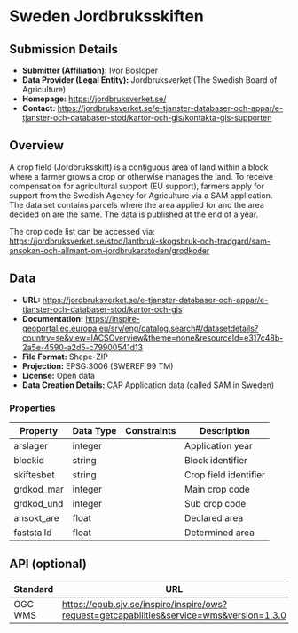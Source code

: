# Sweden Jordbruksskiften

## Submission Details

- **Submitter (Affiliation):** Ivor Bosloper
- **Data Provider (Legal Entity):** Jordbruksverket (The Swedish Board of Agriculture)
- **Homepage:** https://jordbruksverket.se/
- **Contact:** https://jordbruksverket.se/e-tjanster-databaser-och-appar/e-tjanster-och-databaser-stod/kartor-och-gis/kontakta-gis-supporten

## Overview

A crop field (Jordbruksskift) is a contiguous area of land within a block where a farmer grows a crop or otherwise manages the land. 
To receive compensation for agricultural support (EU support), farmers apply for support from the 
Swedish Agency for Agriculture via a SAM application. The data set contains parcels where the area 
applied for and the area decided on are the same. The data is published at the end of a year. 

The crop code list can be accessed via: https://jordbruksverket.se/stod/lantbruk-skogsbruk-och-tradgard/sam-ansokan-och-allmant-om-jordbrukarstoden/grodkoder

## Data

- **URL:** https://jordbruksverket.se/e-tjanster-databaser-och-appar/e-tjanster-och-databaser-stod/kartor-och-gis
- **Documentation:** https://inspire-geoportal.ec.europa.eu/srv/eng/catalog.search#/datasetdetails?country=se&view=IACSOverview&theme=none&resourceId=e317c48b-2a5e-4590-a2d5-c79900541d13
- **File Format:** Shape-ZIP
- **Projection:** EPSG:3006 (SWEREF 99 TM)
- **License:** Open data
- **Data Creation Details:** CAP Application data (called SAM in Sweden)

### Properties

| Property   | Data Type | Constraints | Description           |
|------------|-----------|-------------|-----------------------|
| arslager   | integer   |             | Application year      |
| blockid    | string    |             | Block identifier      |
| skiftesbet | string    |             | Crop field identifier | 
| grdkod_mar | integer   |             | Main crop code        |
| grdkod_und | integer   |             | Sub crop code         |    
| ansokt_are | float     |             | Declared area         |
| faststalld | float     |             | Determined area       | 


## API (optional)

| Standard | URL | Documentation   |
| -------- | --- |-----------------|
| OGC WMS  | https://epub.sjv.se/inspire/inspire/ows?request=getcapabilities&service=wms&version=1.3.0 | -               |
